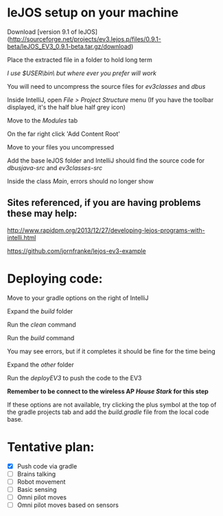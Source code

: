 # leJOS setup on your machine
Download [version 9.1 of leJOS] (http://sourceforge.net/projects/ev3.lejos.p/files/0.9.1-beta/leJOS_EV3_0.9.1-beta.tar.gz/download)

Place the extracted file in a folder to hold long term

*I use $USER\bin\ but where ever you prefer will work*

You will need to uncompress the source files for *ev3classes* and *dbus*

Inside IntelliJ, open *File > Project Structure* menu (If you have the toolbar displayed, it's the half blue half grey icon)

Move to the *Modules* tab

On the far right click 'Add Content Root'

Move to your files you uncompressed

Add the base leJOS folder and IntelliJ should find the source code for *dbusjava-src* and *ev3classes-src*

Inside the class *Main*, errors should no longer show

## Sites referenced, if you are having problems these may help:
http://www.rapidpm.org/2013/12/27/developing-lejos-programs-with-intelli.html

https://github.com/jornfranke/lejos-ev3-example

# Deploying code:
Move to your gradle options on the right of IntelliJ

Expand the *build* folder

Run the *clean* command

Run the *build* command

You may see errors, but if it completes it should be fine for the time being

Expand the *other* folder

Run the *deployEV3* to push the code to the EV3

**Remember to be connect to the wireless AP *House Stark* for this step**

If these options are not available, try clicking the plus symbol at the top of the gradle projects tab and add the *build.gradle* file from the local code base.


# Tentative plan:
- [x] Push code via gradle
- [ ] Brains talking
- [ ] Robot movement
- [ ] Basic sensing
- [ ] Omni pilot moves
- [ ] Omni pilot moves based on sensors